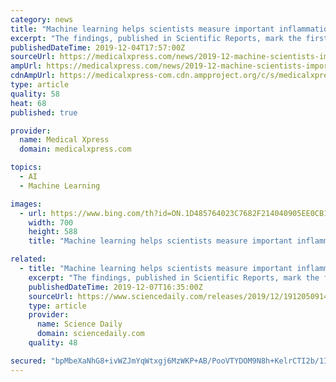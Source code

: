 ```yaml
---
category: news
title: "Machine learning helps scientists measure important inflammation process"
excerpt: "The findings, published in Scientific Reports, mark the first time scientists have used machine learning tools for rapid quantitative and qualitative cell analysis in basic science. \"This new test will allow investigators to measure NETosis in different diseases and to test drugs that may inhibit or promote the process,\" said senior author ..."
publishedDateTime: 2019-12-04T17:57:00Z
sourceUrl: https://medicalxpress.com/news/2019-12-machine-scientists-important-inflammation.html
ampUrl: https://medicalxpress.com/news/2019-12-machine-scientists-important-inflammation.amp
cdnAmpUrl: https://medicalxpress-com.cdn.ampproject.org/c/s/medicalxpress.com/news/2019-12-machine-scientists-important-inflammation.amp
type: article
quality: 58
heat: 68
published: true

provider:
  name: Medical Xpress
  domain: medicalxpress.com

topics:
  - AI
  - Machine Learning

images:
  - url: https://www.bing.com/th?id=ON.1D485764023C7682F214040905EE0CB1
    width: 700
    height: 588
    title: "Machine learning helps scientists measure important inflammation process"

related:
  - title: "Machine learning helps scientists measure important inflammation process"
    excerpt: "The findings, published in Scientific Reports, mark the first time scientists have used machine learning tools for rapid quantitative and qualitative cell analysis in basic science. \"This new test will allow investigators to measure NETosis in different diseases and to test drugs that may inhibit or promote the process,\" said senior author ..."
    publishedDateTime: 2019-12-07T16:35:00Z
    sourceUrl: https://www.sciencedaily.com/releases/2019/12/191205091455.htm
    type: article
    provider:
      name: Science Daily
      domain: sciencedaily.com
    quality: 48

secured: "bpMbeXaNhG8+ivWZJmYqWtxgj6MzWKP+AB/PooVTYDOM9N8h+KelrCTI2b/1IkDhdgEON847sFjjY2ESHNURwplNVDUR0ZSd7xPf4LGXKhGCq4QRheA64uJlb9SZmM6AYc0nr6nCypjYPVRsolruAr66h6p7gbmfBYeW7b6NUHKiCOpEhUN5PicQ6UIxJs7qixlduHmaJk3yni1lsDZfob5BAgAFz8wZHpGs6a7718VOBO6W93NSMF9ZFuRQ8fGlYY3zojxg2YR/AwZZJzjdHw==;W/aYgA314PZuEGDtmRgI0w=="
---
```


